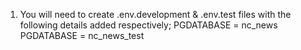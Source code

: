 
1. You will need to create  .env.development & .env.test files
with the following details added respectively;
PGDATABASE = nc_news
PGDATABASE = nc_news_test
